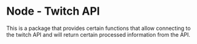 # Node - Twitch API
This is a package that provides certain functions that allow connecting 
to the twitch API and will return certain processed information from the API.